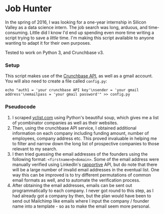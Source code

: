 # Job Hunter
In the spring of 2016, I was looking for a one-year internship in Silicon Valley as a data science intern. The job search was long, arduous, and time-consuming. Little did I know I'd end up spending even more time writing a script trying to save a _little_ time. I'm making this script available to anyone wanting to adapt it for their own purposes.

Tested to work on Python 3, and Crunchbase v3.

### Setup
This script makes use of the [Crunchbase API](https://data.crunchbase.com/docs/using-the-api), as well as a gmail account. You will also need to create a file called `config.py`:
```
echo "auth1 = 'your crunchbase API key'\nsender = 'your gmail address'\nemailpass = 'your gmail password'" >> config.py
```

### Pseudocode
1. I scraped [yclist.com](http://yclist.com/) using Python's beautiful soup, which gives me a list of ycombinator companies as well as their websites.
2. Then, using the crunchbase API service, I obtained additional information on each company including funding amount, number of employees, company address etc. This proved invaluable in helping me to filter and narrow down the long list of prospective companies to those relevant to my search.
3. I then tried guessing the email addresses of the founders using the following format: `<firstname>@<domain>`. Some of the email address were manually verified using LinkedIn's [rapportive](https://rapportive.com/) API, but do note that there will be a large number of invalid email addresses in the eventual list. One way this can be improved is to try different permutations of common email formats as well, and to automate the verification process.
4. After obtaining the email addresses, emails can be sent out programmatically to each company. I never got round to this step, as I had already got a company by then, but the plan would have been to send out Mailchimp like emails where I input the company / founder name into a template - so as to make the email seem more personal. 

